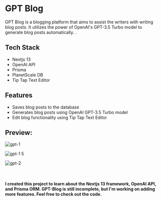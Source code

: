 # GPT Blog
GPT Blog is a blogging platform that aims to assist the writers with writing blog posts. It utilizes the power of OpenAI's GPT-3.5 Turbo model to generate blog posts automatically. .

## Tech Stack
- Nextjs 13
- OpenAI API
- Prisma
- PlanetScale DB
- Tip Tap Text Editor

## Features
- Saves blog posts to the database
- Generates blog posts using OpenAI GPT-3.5 Turbo model
- Edit blog functionality using Tip Tap Text Editor

## Preview:
![gpt-1](https://user-images.githubusercontent.com/93488388/233859956-e03c31bb-1260-4f1d-bf5a-6ac83ab84a2d.png)

![gpt-1 5](https://user-images.githubusercontent.com/93488388/233859965-43a88a8e-28c5-4e8e-b30b-4d16f3121449.png)

![gpt-2](https://user-images.githubusercontent.com/93488388/233859971-92d47517-8184-469f-a5d1-47ab5f731547.png)

<br/>
<h4>I created this project to learn about the Nextjs 13 framework, OpenAI API, and Prisma ORM. GPT-Blog is still incomplete, but I'm working on adding more features. Feel free to check out the code.<h4/>
